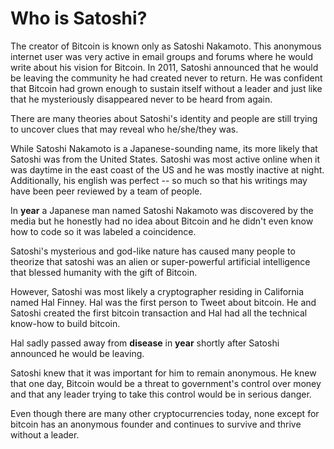 # Who is Satoshi?

The creator of Bitcoin is known only as Satoshi Nakamoto. This anonymous internet
user was very active in email groups and forums where he would write about his
vision for Bitcoin. In 2011, Satoshi announced that he would be leaving the
community he had created never to return. He was confident that Bitcoin had
grown enough to sustain itself without a leader and just like that he mysteriously
disappeared never to be heard from again.

There are many theories about Satoshi's identity and people are still trying to
uncover clues that may reveal who he/she/they was.

While Satoshi Nakamoto is a Japanese-sounding name, its more likely that Satoshi
was from the United States. Satoshi was most active online when it was daytime in
the east coast of the US and he was mostly inactive at night. Additionally, his
english was perfect -- so much so that his writings may have been peer reviewed
by a team of people.

In **year** a Japanese man named Satoshi Nakamoto was discovered by the media but
he honestly had no idea about Bitcoin and he didn't even know how to code so it
was labeled a coincidence.

Satoshi's mysterious and god-like nature has caused many people to theorize that
satoshi was an alien or super-powerful artificial intelligence that blessed
humanity with the gift of Bitcoin.

However, Satoshi was most likely a cryptographer residing in California named
Hal Finney. Hal was the first person to Tweet about bitcoin. He and Satoshi created
the first bitcoin transaction and Hal had all the technical know-how to build bitcoin.

<Insert Running Bitcoin Tweet>

Hal sadly passed away from **disease** in **year** shortly after Satoshi announced
he would be leaving.

Satoshi knew that it was important for him to remain anonymous. He knew that
one day, Bitcoin would be a threat to government's control over money and that
any leader trying to take this control would be in serious danger.

Even though there are many other cryptocurrencies today, none except for bitcoin
has an anonymous founder and continues to survive and thrive without a leader.
